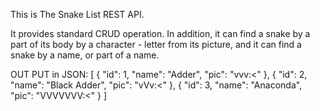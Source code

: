 This is The Snake List REST API.

It provides standard CRUD operation. In addition, it can find a snake by a part of its body
by a character - letter from its picture, and it can find a snake by a name, or part of a name.

OUT PUT in JSON:
[
    {
        "id": 1,
        "name": "Adder",
        "pic": "vvv:<"
    },
    {
        "id": 2,
        "name": "Black Adder",
        "pic": "vVv:<"
    },
    {
        "id": 3,
        "name": "Anaconda",
        "pic": "VVVVVVV:<"
    }
]